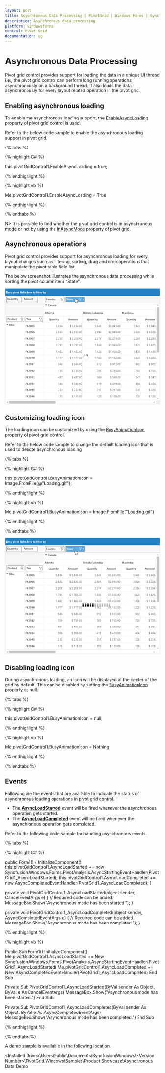 ```yaml
---
layout: post
title: Asynchronous Data Processing | PivotGrid | Windows Forms | Syncfusion
description: Asynchronous data processing
platform: windowsforms
control: Pivot Grid
documentation: ug
---
```


# Asynchronous Data Processing

Pivot grid control provides support for loading the data in a unique UI thread i.e., the pivot grid control can perform long running operations asynchronously on a background thread. It also loads the data asynchronously for every layout related operation in the pivot grid.

## Enabling asynchronous loading

To enable the asynchronous loading support, the [EnableAsyncLoading](https://help.syncfusion.com/cr/windowsforms/Syncfusion.Windows.Forms.PivotAnalysis.PivotGridControl.html#Syncfusion_Windows_Forms_PivotAnalysis_PivotGridControl_EnableAsyncLoading) property of pivot grid control is used.

Refer to the below code sample to enable the asynchronous loading support in pivot grid.

{% tabs %}

{% highlight C# %}

this.pivotGridControl1.EnableAsyncLoading = true;

{% endhighlight %}

{% highlight vb %}

Me.pivotGridControl1.EnableAsyncLoading = True

{% endhighlight %}

{% endtabs %}

N> It is possible to find whether the pivot grid control is in asynchronous mode or not by using the [InAsyncMode](https://help.syncfusion.com/cr/windowsforms/Syncfusion.Windows.Forms.PivotAnalysis.PivotGridControl.html#Syncfusion_Windows_Forms_PivotAnalysis_PivotGridControl_InAsyncMode) property of pivot grid.

## Asynchronous operations

Pivot grid control provides support for asynchronous loading for every layout changes such as filtering, sorting, drag and drop operations that manipulate the pivot table field list.

The below screenshot illustrates the asynchronous data processing while sorting the pivot column item "State".

![Asynchronous-Data-Processing_img1](Asynchronous-Data-Processing_images/Asynchronous-Data-Processing_img1.png)

## Customizing loading icon

The loading icon can be customized by using the [BusyAnimationIcon](https://help.syncfusion.com/cr/windowsforms/Syncfusion.Windows.Forms.PivotAnalysis.PivotGridControl.html#Syncfusion_Windows_Forms_PivotAnalysis_PivotGridControl_BusyAnimationIcon) property of pivot grid control.

Refer to the below code sample to change the default loading icon that is used to denote asynchronous loading.

{% tabs %}

{% highlight C# %}

this.pivotGridControl1.BusyAnimationIcon = Image.FromFile(@"Loading.gif");

{% endhighlight %}

{% highlight vb %}

Me.pivotGridControl1.BusyAnimationIcon = Image.FromFile("Loading.gif")

{% endhighlight %}

{% endtabs %}

![Asynchronous-Data-Processing_img2](Asynchronous-Data-Processing_images/Asynchronous-Data-Processing_img2.png)

## Disabling loading icon

During asynchronous loading, an icon will be displayed at the center of the grid by default. This can be disabled by setting the [BusyAnimationIcon](https://help.syncfusion.com/cr/windowsforms/Syncfusion.Windows.Forms.PivotAnalysis.PivotGridControl.html#Syncfusion_Windows_Forms_PivotAnalysis_PivotGridControl_BusyAnimationIcon) property as null.

{% tabs %}

{% highlight C# %}

this.pivotGridControl1.BusyAnimationIcon = null;

{% endhighlight %}

{% highlight vb %}

Me.pivotGridControl1.BusyAnimationIcon = Nothing

{% endhighlight %}

{% endtabs %}

## Events

Following are the events that are available to indicate the status of asynchronous loading operations in pivot grid control.

* The **[AsyncLoadStarted](https://help.syncfusion.com/cr/windowsforms/Syncfusion.Windows.Forms.PivotAnalysis.PivotGridControl.html)** event will be fired whenever the asynchronous operation gets started.
* The **[AsyncLoadCompleted](https://help.syncfusion.com/cr/windowsforms/Syncfusion.Windows.Forms.PivotAnalysis.PivotGridControl.html)** event will be fired whenever the asynchronous operation gets completed.

Refer to the following code sample for handling asynchronous events.

{% tabs %}

{% highlight C# %}

public Form1()
{
    InitializeComponent();
    this.pivotGridControl1.AsyncLoadStarted += new Syncfusion.Windows.Forms.PivotAnalysis.AsyncStartingEventHandler(PivotGrid1_AsyncLoadStarted);
    this.pivotGridControl1.AsyncLoadCompleted += new AsyncCompletedEventHandler(PivotGrid1_AsyncLoadCompleted);
}

private void PivotGridControl1_AsyncLoadStarted(object sender, CancelEventArgs e)
{
    // Required code can be added.
    MessageBox.Show("Asynchronous mode has been started.");
}

private void PivotGridControl1_AsyncLoadCompleted(object sender, AsyncCompletedEventArgs e)
{
    // Required code can be added.
    MessageBox.Show("Asynchronous mode has been completed.");
}

{% endhighlight %}

{% highlight vb %}

Public Sub Form1()
    InitializeComponent()
    Me.pivotGridControl1.AsyncLoadStarted += New Syncfusion.Windows.Forms.PivotAnalysis.AsyncStartingEventHandler(PivotGrid1_AsyncLoadStarted)
    Me.pivotGridControl1.AsyncLoadCompleted += New AsyncCompletedEventHandler(PivotGrid1_AsyncLoadCompleted)
End Sub

Private Sub PivotGridControl1_AsyncLoadStarted(ByVal sender As Object, ByVal e As CancelEventArgs)
    MessageBox.Show("Asynchronous mode has been started.")
End Sub

Private Sub PivotGridControl1_AsyncLoadCompleted(ByVal sender As Object, ByVal e As AsyncCompletedEventArgs)
    MessageBox.Show("Asynchronous mode has been completed.")
End Sub

{% endhighlight %}

{% endtabs %}

A demo sample is available in the following location.

&lt;Installed Drive&gt;\Users\Public\Documents\Syncfusion\Windows\\&lt;Version Number&gt;\PivotGrid.Windows\Samples\Product Showcase\Asynchronous Data Demo
